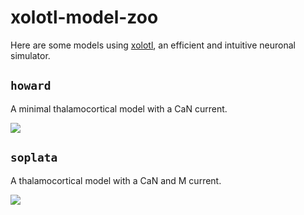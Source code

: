 # xolotl-model-zoo
Here are some models using [xolotl](https://github.com/sg-s/xolotl), an efficient and intuitive neuronal simulator.


## `howard`

A minimal thalamocortical model with a CaN current.

![](https://user-images.githubusercontent.com/30243182/63438866-118a6180-c3fb-11e9-99d4-3fc9bc5d992e.png)

## `soplata`

A thalamocortical model with a CaN and M current.

![](https://user-images.githubusercontent.com/30243182/63438880-15b67f00-c3fb-11e9-9c3d-1bd7885062cf.png)
